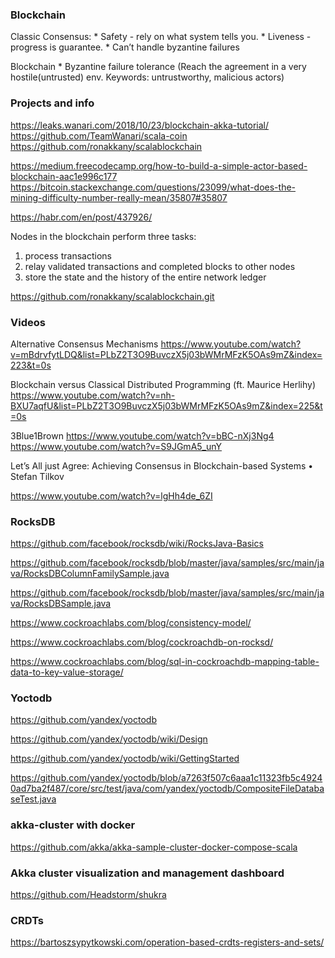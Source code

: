 
### Blockchain

Classic Consensus:
    * Safety - rely on what system tells you.
    * Liveness - progress is guarantee.
    * Can’t handle byzantine failures

Blockchain 
    * Byzantine failure tolerance (Reach the agreement in a very hostile(untrusted) env.  Keywords: untrustworthy, malicious actors)


### Projects and info

https://leaks.wanari.com/2018/10/23/blockchain-akka-tutorial/
https://github.com/TeamWanari/scala-coin
https://github.com/ronakkany/scalablockchain

https://medium.freecodecamp.org/how-to-build-a-simple-actor-based-blockchain-aac1e996c177
https://bitcoin.stackexchange.com/questions/23099/what-does-the-mining-difficulty-number-really-mean/35807#35807

https://habr.com/en/post/437926/

Nodes in the blockchain perform three tasks: 
1) process transactions
2) relay validated transactions and completed blocks to other nodes
3) store the state and the history of the entire network ledger
      

https://github.com/ronakkany/scalablockchain.git


### Videos

Alternative Consensus Mechanisms
 https://www.youtube.com/watch?v=mBdrvfytLDQ&list=PLbZ2T3O9BuvczX5j03bWMrMFzK5OAs9mZ&index=223&t=0s

Blockchain versus Classical Distributed Programming (ft. Maurice Herlihy)
 https://www.youtube.com/watch?v=nh-BXU7aqfU&list=PLbZ2T3O9BuvczX5j03bWMrMFzK5OAs9mZ&index=225&t=0s

3Blue1Brown
https://www.youtube.com/watch?v=bBC-nXj3Ng4
https://www.youtube.com/watch?v=S9JGmA5_unY


Let’s All just Agree: Achieving Consensus in Blockchain-based Systems • Stefan Tilkov

https://www.youtube.com/watch?v=lgHh4de_6ZI



### RocksDB

https://github.com/facebook/rocksdb/wiki/RocksJava-Basics

https://github.com/facebook/rocksdb/blob/master/java/samples/src/main/java/RocksDBColumnFamilySample.java

https://github.com/facebook/rocksdb/blob/master/java/samples/src/main/java/RocksDBSample.java

https://www.cockroachlabs.com/blog/consistency-model/

https://www.cockroachlabs.com/blog/cockroachdb-on-rocksd/

https://www.cockroachlabs.com/blog/sql-in-cockroachdb-mapping-table-data-to-key-value-storage/




### Yoctodb

https://github.com/yandex/yoctodb

https://github.com/yandex/yoctodb/wiki/Design

https://github.com/yandex/yoctodb/wiki/GettingStarted

https://github.com/yandex/yoctodb/blob/a7263f507c6aaa1c11323fb5c49240ad7ba2f487/core/src/test/java/com/yandex/yoctodb/CompositeFileDatabaseTest.java
     


### akka-cluster with docker

https://github.com/akka/akka-sample-cluster-docker-compose-scala


### Akka cluster visualization and management dashboard

https://github.com/Headstorm/shukra


### CRDTs 

https://bartoszsypytkowski.com/operation-based-crdts-registers-and-sets/